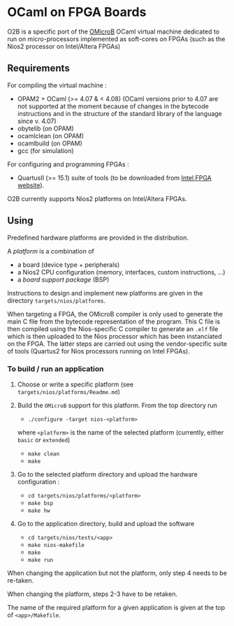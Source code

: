 # OCaml on FPGA Boards

O2B is a specific port of the [OMicroB](https://github.com/stevenvar/omicrob) OCaml virtual machine
dedicated to run on micro-processors implemented as soft-cores on FPGAs (such as the Nios2 processor
on Intel/Altera FPGAs)

## Requirements

For compiling the virtual machine :

- OPAM2 + OCaml (>= 4.07 & <  4.08)
  (OCaml versions prior to 4.07 are not supported at the moment because of changes in the bytecode instructions and in the structure of the standard library of the language since v. 4.07)
- obytelib (on OPAM)
- ocamlclean (on OPAM)
- ocamlbuild (on OPAM)
- gcc (for simulation)

For configuring and programming FPGAs :

- QuartusII (>= 15.1) suite of tools (to be downloaded from [Intel FPGA website](https://fpgasoftware.intel.com)). 

O2B currently supports Nios2 platforms on Intel/Altera FPGAs.

## Using 

Predefined hardware platforms are provided in the distribution.

A _platform_ is a combination of 
- a board (device type + peripherals)
- a Nios2 CPU configuration (memory, interfaces, custom instructions, ...)
- a _board support package_ (BSP)

Instructions to design and implement new platforms are given in the directory `targets/nios/platforms`.

When targeting a FPGA, the OMicroB compiler is only used to generate the main C file from the
bytecode representation of the program. This C file is then compiled using the Nios-specific C
compiler to generate an `.elf` file which is then uploaded to the Nios processor which has been
instanciated on the FPGA. The latter steps are carried out using the vendor-specific suite of tools
(Quartus2 for Nios processors running on Intel FPGAs).

### To build / run an application

1. Choose or write a specific platform (see `targets/nios/platforms/Readme.md`)

2. Build the `OMicroB` support for this platform. From the top directory run

   - `./configure -target nios-<platform>` 
   
   where `<platform>` is the name of the selected platform (currently, either `basic` or `extended`)

   - `make clean`
   - `make`

3. Go to the selected platform directory and upload the hardware configuration :

   - `cd targets/nios/platforms/<platform>` 
   - `make bsp`
   - `make hw` 

4. Go to the application directory, build and upload the software

   - `cd targets/nios/tests/<app>` 
   - `make nios-makefile` 
   - `make` 
   - `make run`

When changing the application but not the platform, only step 4 needs to be re-taken.

When changing the platform, steps 2-3 have to be retaken.

The name of the required platform for a given application is given at the top of `<app>/Makefile`.
